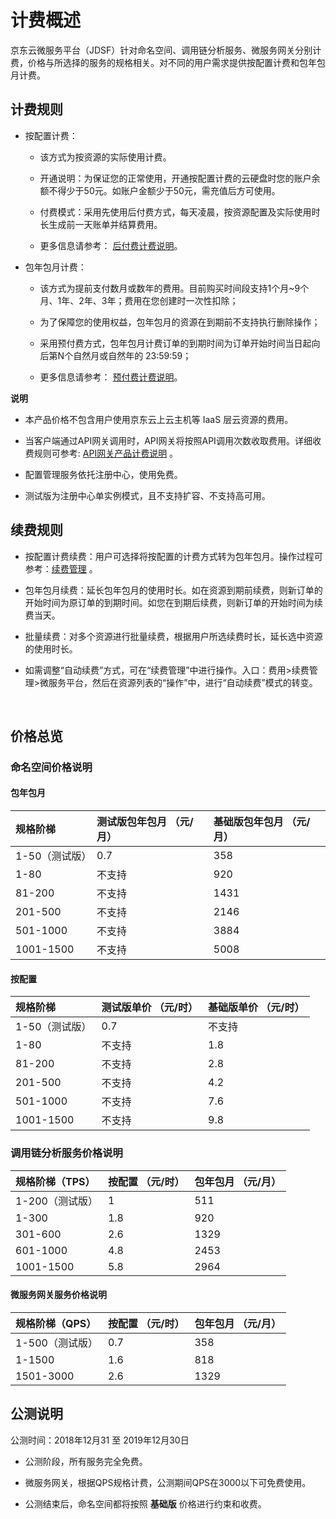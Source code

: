 # 计费概述

京东云微服务平台（JDSF）针对命名空间、调用链分析服务、微服务网关分别计费，价格与所选择的服务的规格相关。对不同的用户需求提供按配置计费和包年包月计费。

##  计费规则

- 按配置计费：

	- 该方式为按资源的实际使用计费。
	
	- 开通说明：为保证您的正常使用，开通按配置计费的云硬盘时您的账户余额不得少于50元。如账户金额少于50元，需充值后方可使用。
	
	- 付费模式：采用先使用后付费方式，每天凌晨，按资源配置及实际使用时长生成前一天账单并结算费用。

	- 更多信息请参考： [后付费计费说明](../../../Finance/Billing/Billing-method/Postpay.md)。

- 包年包月计费：

	- 该方式为提前支付数月或数年的费用。目前购买时间段支持1个月~9个月、1年、2年、3年；费用在您创建时一次性扣除；

	- 为了保障您的使用权益，包年包月的资源在到期前不支持执行删除操作；
	
	- 采用预付费方式，包年包月计费订单的到期时间为订单开始时间当日起向后第N个自然月或自然年的 23:59:59；
		
	- 更多信息请参考： [预付费计费说明](../../../Finance/Billing/Billing-method/Prepay.md)。		
	
**说明**

-  本产品价格不包含用户使用京东云上云主机等 IaaS 层云资源的费用。

-  当客户端通过API网关调用时，API网关将按照API调用次数收取费用。详细收费规则可参考: [API网关产品计费说明](../../API-Gateway/Pricing/Billing-Rules.md)  。

-  配置管理服务依托注册中心，使用免费。

-  测试版为注册中心单实例模式，且不支持扩容、不支持高可用。


## 续费规则

- 按配置计费续费：用户可选择将按配置的计费方式转为包年包月。操作过程可参考：[续费管理](../../../Finance/Online-Buying/Renew-Management.md)  。

- 包年包月续费：延长包年包月的使用时长。如在资源到期前续费，则新订单的开始时间为原订单的到期时间。如您在到期后续费，则新订单的开始时间为续费当天。

- 批量续费：对多个资源进行批量续费，根据用户所选续费时长，延长选中资源的使用时长。

- 如需调整“自动续费”方式，可在“续费管理”中进行操作。入口：费用>续费管理>微服务平台，然后在资源列表的“操作”中，进行“自动续费”模式的转变。


<br>

## 价格总览

### 命名空间价格说明

#### 包年包月
| 规格阶梯 |  测试版包年包月  （元/月） | 基础版包年包月 （元/月） | 
| :- | :- | :- |
| 1-50（测试版） |  0.7 | 358 | 
| 1-80      | 不支持 | 920 |
| 81-200    | 不支持 | 1431 | 
| 201-500   | 不支持 | 2146| 
| 501-1000  | 不支持 | 3884| 
| 1001-1500 | 不支持 | 5008 | 

#### 按配置
| 规格阶梯 |  测试版单价 （元/时） | 基础版单价 （元/时） |
| :- | :- | :- |
| 1-50（测试版） |  0.7 | 不支持 |
| 1-80      | 不支持 | 1.8 |
| 81-200    | 不支持 | 2.8 |
| 201-500   | 不支持 | 4.2 |
| 501-1000  | 不支持 | 7.6 |
| 1001-1500 | 不支持 | 9.8 |


### 调用链分析服务价格说明

| 规格阶梯（TPS） |  按配置 （元/时） | 包年包月 （元/月） |
| :- | :- | :- |
| 1-200（测试版） | 1 | 511 |
| 1-300     | 1.8 | 920 |
| 301-600   | 2.6 | 1329 |	
| 601-1000  | 4.8 | 2453 |	
| 1001-1500 | 5.8 | 2964 |		



#### 微服务网关服务价格说明

| 规格阶梯（QPS） |  按配置 （元/时） | 包年包月 （元/月） |
| :- | :- | :- |
| 1-500（测试版） | 0.7 |  358 |
| 1-1500     | 1.6 | 818 |
| 1501-3000   | 2.6 | 1329 |	


	

## 公测说明

公测时间：2018年12月31 至 2019年12月30日

-  公测阶段，所有服务完全免费。

-  微服务网关，根据QPS规格计费，公测期间QPS在3000以下可免费使用。

-  公测结束后，命名空间都将按照 **基础版** 价格进行约束和收费。  


	
		
